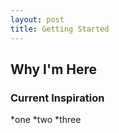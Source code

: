 ```yaml
---
layout: post
title: Getting Started
---
```


## Why I'm Here

### Current Inspiration

*one
*two
*three
